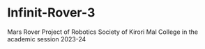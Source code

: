 # Infinit-Rover-3
Mars Rover Project of Robotics Society of Kirori Mal College in the academic session 2023-24 
